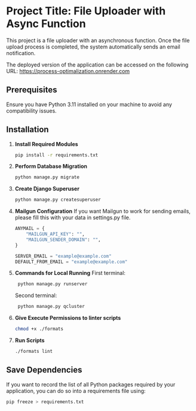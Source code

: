 # Project Title: File Uploader with Async Function

This project is a file uploader with an asynchronous function. Once the file upload process is completed, the system automatically sends an email notification.

The deployed version of the application can be accessed on the following URL: https://process-optimalization.onrender.com

## Prerequisites

Ensure you have Python 3.11 installed on your machine to avoid any compatibility issues.

## Installation

1. **Install Required Modules**
    ```bash
    pip install -r requirements.txt
    ```
2. **Perform Database Migration**
    ```bash
    python manage.py migrate
    ```
3. **Create Django Superuser**
   ```bash
   python manage.py createsuperuser
   ```
4. **Mailgun Configuration**
    If you want Mailgun to work for sending emails, please fill this with your data in settings.py file. 
    ```python
    ANYMAIL = {
        "MAILGUN_API_KEY": "",
        "MAILGUN_SENDER_DOMAIN": "",
    }

    SERVER_EMAIL = "example@example.com"
    DEFAULT_FROM_EMAIL = "example@example.com"
    ```

5. **Commands for Local Running**
  First terminal:
   ```bash
    python manage.py runserver 
   ```
   Second terminal:
   ```bash
    python manage.py qcluster
   ```

6. **Give Execute Permissions to linter scripts**
    ```bash
    chmod +x ./formats
    ```
7. **Run Scripts**
    ```bash
    ./formats lint
    ```

## Save Dependencies

If you want to record the list of all Python packages required by your application, you can do so into a requirements file using:
```bash
pip freeze > requirements.txt
```